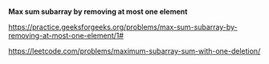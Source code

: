 **Max sum subarray by removing at most one element**

https://practice.geeksforgeeks.org/problems/max-sum-subarray-by-removing-at-most-one-element/1#


https://leetcode.com/problems/maximum-subarray-sum-with-one-deletion/
